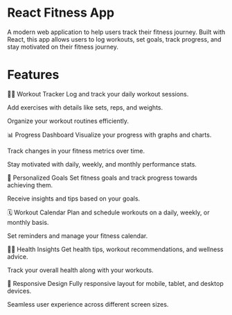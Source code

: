 # React Fitness App
A modern web application to help users track their fitness journey. Built with React, this app allows users to log workouts, set goals, track progress, and stay motivated on their fitness journey.

# Features
🏋️‍♂️ Workout Tracker
Log and track your daily workout sessions.

Add exercises with details like sets, reps, and weights.

Organize your workout routines efficiently.

📊 Progress Dashboard
Visualize your progress with graphs and charts.

Track changes in your fitness metrics over time.

Stay motivated with daily, weekly, and monthly performance stats.

💪 Personalized Goals
Set fitness goals and track progress towards achieving them.

Receive insights and tips based on your goals.

🗓️ Workout Calendar
Plan and schedule workouts on a daily, weekly, or monthly basis.

Set reminders and manage your fitness calendar.

🧘‍♀️ Health Insights
Get health tips, workout recommendations, and wellness advice.

Track your overall health along with your workouts.

📱 Responsive Design
Fully responsive layout for mobile, tablet, and desktop devices.

Seamless user experience across different screen sizes.
